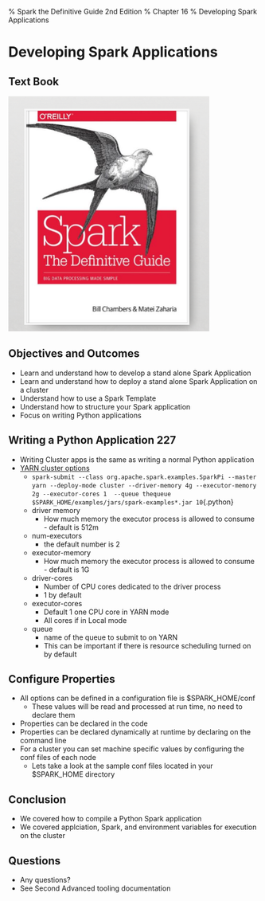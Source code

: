 % Spark the Definitive Guide 2nd Edition
% Chapter 16
% Developing Spark Applications

# Developing Spark Applications

## Text Book

![*itmd-521 textbook*](images/spark-book.png "Spark TextBook")

## Objectives and Outcomes

- Learn and understand how to develop a stand alone Spark Application
- Learn and understand how to deploy a stand alone Spark Application on a cluster
- Understand how to use a Spark Template
- Understand how to structure your Spark application
- Focus on writing Python applications

## Writing a Python Application 227

- Writing Cluster apps is the same as writing a normal Python application
- [YARN cluster options](https://spark.apache.org/docs/latest/running-on-yarn.html "YARN cluster options")
  - ```spark-submit --class org.apache.spark.examples.SparkPi --master yarn --deploy-mode cluster --driver-memory 4g --executor-memory 2g --executor-cores 1  --queue thequeue $SPARK_HOME/examples/jars/spark-examples*.jar 10```{.python}
  - driver memory
    - How much memory the executor process is allowed to consume - default is 512m
  - num-executors
    - the default number is 2
  - executor-memory
    - How much memory the executor process is allowed to consume - default is 1G
  - driver-cores
    - Number of CPU cores dedicated to the driver process
    - 1 by default
  - executor-cores
    - Default 1 one CPU core in YARN mode
    - All cores if in Local mode
  - queue
    - name of the queue to submit to on YARN
    - This can be important if there is resource scheduling turned on by default

## Configure Properties

- All options can be defined in a configuration file is $SPARK_HOME/conf
  - These values will be read and processed at run time, no need to declare them
- Properties can be declared in the code
- Properties can be declared dynamically at runtime by declaring on the command line
- For a cluster you can set machine specific values by configuring the conf files of each node
  - Lets take a look at the sample conf files located in your $SPARK_HOME directory

## Conclusion

- We covered how to compile a Python Spark application
- We covered applciation, Spark, and environment variables for execution on the cluster

## Questions

- Any questions?
- See Second Advanced tooling documentation
